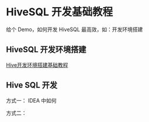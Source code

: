 # HiveSQL 开发基础教程


给个 Demo，如何开发 HiveSQL 最高效，如：开发环境搭建

## HiveSQL 开发环境搭建

[Hive开发环境搭建基础教程](work/component/Big-Data/Apache-Hive/Hive开发环境搭建基础教程.md)

## Hive SQL 开发

方式一：
IDEA 中如何

方式二：
